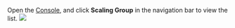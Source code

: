 Open the [Console](https://console.cloud.tencent.com/autoscaling), and click **Scaling Group** in the navigation bar to view the list.
![](//mccdn.qcloud.com/static/img/ff713a0ff792e49e5e8e099e59251b5a/image.png)
